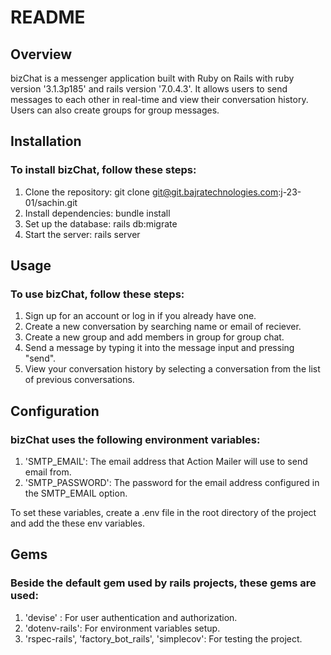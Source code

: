 # README

## Overview

bizChat is a messenger application built with Ruby on Rails with ruby version '3.1.3p185' and rails version '7.0.4.3'. It allows users to send messages to each other in real-time and view their conversation history. Users can also create groups for group messages.

## Installation

### To install bizChat, follow these steps:

  1.  Clone the repository: git clone git@git.bajratechnologies.com:j-23-01/sachin.git
  2.  Install dependencies: bundle install
  3.  Set up the database: rails db:migrate
  4.  Start the server: rails server

## Usage

### To use bizChat, follow these steps:

  1.  Sign up for an account or log in if you already have one.
  2.  Create a new conversation by searching name or email of reciever.
  3.  Create a new group and add members in group for group chat.
  4.  Send a message by typing it into the message input and pressing "send".
  5.  View your conversation history by selecting a conversation from the list of previous conversations.

## Configuration

### bizChat uses the following environment variables:

  1.  'SMTP_EMAIL': The email address that Action Mailer will use to send email from.
  2.  'SMTP_PASSWORD':  The password for the email address configured in the SMTP_EMAIL option. 

To set these variables, create a .env file in the root directory of the project and add the these env variables.

## Gems

### Beside the default gem used by rails projects, these gems are used:

  1. 'devise' : For user authentication and authorization.
  2. 'dotenv-rails': For environment variables setup.
  3. 'rspec-rails', 'factory_bot_rails', 'simplecov': For testing the project.


